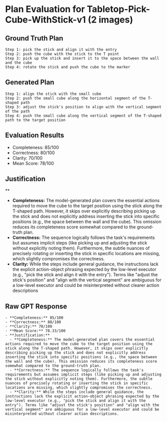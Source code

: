 # Plan Evaluation for Tabletop-Pick-Cube-WithStick-v1 (2 images)

## Ground Truth Plan
```
Step 1: pick the stick and align it with the entry 
Step 2: push the cube with the stick to the T point
Step 3: pick up the stick and insert it to the space between the wall and the cube
Step 4: rotate the stick and push the cube to the marker
```

## Generated Plan
```
Step 1: align the stick with the small cube
Step 2: push the small cube along the horizontal segment of the T-shaped path
Step 3: adjust the stick's position to align with the vertical segment of the path
Step 4: push the small cube along the vertical segment of the T-shaped path to the target position
```

## Evaluation Results
- Completeness: 85/100
- Correctness: 80/100
- Clarity: 70/100
- Mean Score: 78/100

## Justification
**  
  - **Completeness:** The model-generated plan covers the essential actions required to move the cube to the target position using the stick along the T-shaped path. However, it skips over explicitly describing picking up the stick and does not explicitly address inserting the stick into specific positions (e.g., the space between the wall and the cube). This omission reduces its completeness score somewhat compared to the ground-truth plan.  
  - **Correctness:** The sequence logically follows the task's requirements but assumes implicit steps (like picking up and adjusting the stick without explicitly noting them). Furthermore, the subtle nuances of precisely rotating or inserting the stick in specific locations are missing, which slightly compromises the correctness.  
  - **Clarity:** While the steps include general guidance, the instructions lack the explicit action-object phrasing expected by the low-level executor (e.g., "pick the stick and align it with the entry"). Terms like "adjust the stick's position" and "align with the vertical segment" are ambiguous for a low-level executor and could be misinterpreted without clearer action descriptions

## Raw GPT Response
```
- **Completeness:** 85/100  
- **Correctness:** 80/100  
- **Clarity:** 70/100  
- **Mean Score:** 78.33/100  
- **Justification:**  
  - **Completeness:** The model-generated plan covers the essential actions required to move the cube to the target position using the stick along the T-shaped path. However, it skips over explicitly describing picking up the stick and does not explicitly address inserting the stick into specific positions (e.g., the space between the wall and the cube). This omission reduces its completeness score somewhat compared to the ground-truth plan.  
  - **Correctness:** The sequence logically follows the task's requirements but assumes implicit steps (like picking up and adjusting the stick without explicitly noting them). Furthermore, the subtle nuances of precisely rotating or inserting the stick in specific locations are missing, which slightly compromises the correctness.  
  - **Clarity:** While the steps include general guidance, the instructions lack the explicit action-object phrasing expected by the low-level executor (e.g., "pick the stick and align it with the entry"). Terms like "adjust the stick's position" and "align with the vertical segment" are ambiguous for a low-level executor and could be misinterpreted without clearer action descriptions.
```
